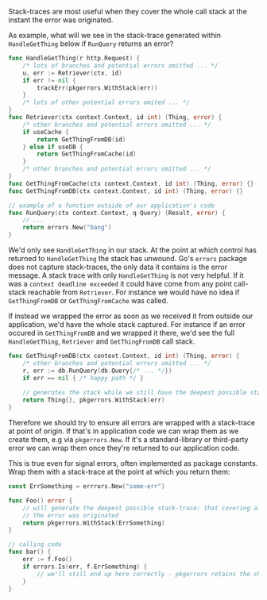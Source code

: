 Stack-traces are most useful when they cover the whole call stack at the instant the error was originated.

As example, what will we see in the stack-trace generated within `HandleGetThing` below if `RunQuery` returns an error?

```go
func HandleGetThing(r http.Request) {
    /* lots of branches and potential errors omitted ... */
    u, err := Retriever(ctx, id)
    if err != nil {
        trackErr(pkgerrors.WithStack(err))
    }   
    /* lots of other potential errors omited ... */
}
func Retriever(ctx context.Context, id int) (Thing, error) {
    /* other branches and potential errors omitted ... */
    if useCache {
        return GetThingFromDB(id)
    } else if useDB {
        return GetThingFromCache(id)
    } 
    /* other branches and potential errors omitted ... */
}
func GetThingFromCache(ctx context.Context, id int) (Thing, error) {}
func GetThingFromDB(ctx context.Context, id int) (Thing, error) {}

// example of a function outside of our application's code
func RunQuery(ctx context.Context, q Query) (Result, error) {
    // ...
    return errors.New("bang")
}
```

We'd only see `HandleGetThing` in our stack. At the point at which control has returned to `HandleGetThing` the stack has
unwound. Go's `errors` package does not capture stack-traces, the only data it contains is the error message. A stack trace
with only `HandleGetThing` is not very helpful. If it was a `context deadline exceeded` it could have come from any point call-stack reachable from `Retriever`. For instance we would have no idea if `GetThingFromDB` or `GetThingFromCache` was called. 

If instead we wrapped the error as soon as we received it from outside our application, we'd have the whole stack captured. For instance
if an error occured in `GetThingFromDB` and we wrapped it there, we'd see the full `HandleGetThing`, `Retriever` and `GetThingFromDB` call stack.

```go
func GetThingFromDB(ctx context.Context, id int) (Thing, error) {
    /* other branches and potential errors omitted ... */
    r, err := db.RunQuery(db.Query{/* ... */})
    if err == nil { /* happy path */ }
    
    // generates the stack while we still have the deepest possible stack trace
    return Thing{}, pkgerrors.WithStack(err)
}
````

Therefore we should try to ensure all errors are wrapped with a stack-trace at point of origin. If that's in application
code we can wrap them as we create them, e.g via `pkgerrors.New`. If it's a standard-library or third-party error we can
wrap them once they're returned to our application code. 

This is true even for signal errors, often implemented as package constants. Wrap them with a stack-trace at the point
at which you return them:

```go
const ErrSomething = errrors.New("some-err")

func Foo() error {
    // will generate the deepest possible stack-trace: that covering all frames on the stack at the instant
    // the error was originated
    return pkgerrors.WithStack(ErrSomething)
}

// calling code
func bar() {
    err := f.Foo()
    if errors.Is(err, f.ErrSomething) {
        // we'll still end up here correctly - pkgerrors retains the chain
    }
}
```
